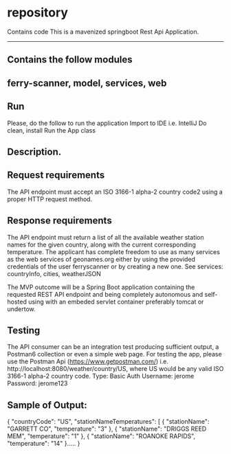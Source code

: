 # repository
Contains code
This is a mavenized springboot Rest Api Application.

------------------------------------------------------------
Contains the follow modules
------------------------------------------------------------
ferry-scanner, model, services, web  
------------------------------------------------------------

Run
------------------------------------------------------------
Please, do the follow to run the application
Import to IDE i.e. IntelliJ
Do clean, install
Run the App class
 

Description.
------------------------------------------------------------
Request requirements
------------------------------------------------------------
   The API endpoint must accept an ISO 3166-1 alpha-2 country code2 using a proper HTTP request method.

Response requirements
------------------------------------------------------------
  The API endpoint must return a list of all the available weather station names for the given country, along with the current corresponding temperature. The applicant has complete freedom to use as many services as the web services of geonames.org either by using the provided credentials of the user ferryscanner or by creating a new one. 
See services: countryInfo, cities, weatherJSON

The MVP outcome will be a Spring Boot application containing the requested REST API endpoint and being completely autonomous and self-hosted using with an embeded servlet container preferably tomcat or undertow.

Testing
------------------------------------------------------------
  The API consumer can be an integration test producing sufficient output, a Postman6 collection or even a simple web page.
For testing the app, please use the Postman Api (https://www.getpostman.com/)
i.e.  http://localhost:8080/weather/country/US, where US would be any valid ISO 3166-1 alpha-2 country code.
Type: Basic Auth
Username: jerome
Password: jerome123

Sample of Output:
----------------------------------------------------------------------
{
    "countryCode": "US",
    "stationNameTemperatures": [
        {
            "stationName": "GARRETT CO",
            "temperature": "3"
        },
        {
            "stationName": "DRIGGS REED MEM",
            "temperature": "1"
        },
        {
            "stationName": "ROANOKE RAPIDS",
            "temperature": "14"
        }.....
 }

